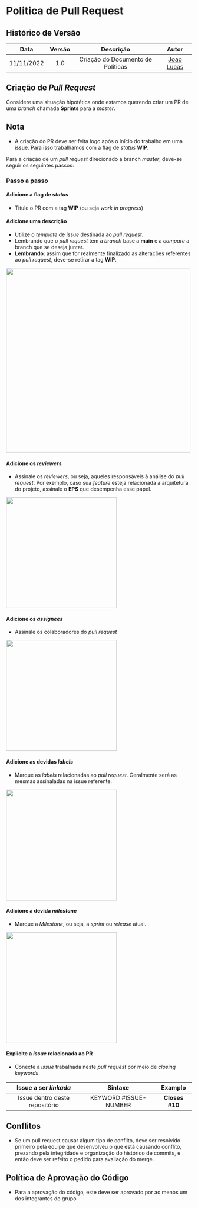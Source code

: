 # Politica de Pull Request

## Histórico de Versão
|Data|Versão|Descrição|Autor|
| :----------: | :------: | :-----------: | :---------: |
|11/11/2022|1.0|Criação do Documento de Políticas| [Joao Lucas](https://github.com/HacKairos)|

## Criação de _Pull Request_

Considere uma situação hipotética onde estamos querendo criar um PR de uma _branch_ chamada **Sprints** para a _master_.

## Nota

- A criação do PR deve ser feita logo após o início do trabalho em uma issue. Para isso trabalhamos com a flag de _status_ **WIP**.


 Para a criação de um _pull request_ direcionado a branch _master_, deve-se seguir os seguintes passos:

### Passo a passo

#### Adicione a flag de _status_

* Titule o PR com a tag **WIP** (ou seja _work in progress_) 

#### Adicione uma descrição

* Utilize o _template_ de _issue_ destinada ao _pull request_.
* Lembrando que o _pull request_ tem a _branch_ base a **main** e a _compare_ a branch que se deseja juntar.
* **Lembrando**: assim que for realmente finalizado as alterações referentes ao _pull request_, deve-se retirar a tag **WIP**.

<img src="https://user-images.githubusercontent.com/57872849/181664869-28a47783-943e-45ff-88e2-884cec043d67.png" width="500">
 
#### Adicione os _reviewers_ 

* Assinale os _reviewers_, ou seja, aqueles responsáveis à análise do _pull request_. Por exemplo, caso sua _feature_ esteja relacionada a arquitetura do projeto, assinale o **EPS** que desempenha esse papel.

<img src="https://user-images.githubusercontent.com/57872849/181664313-2dd4bbaa-c42b-41f0-87d9-6ec3d8312724.png" width="300">


#### Adicione os _assignees_

* Assinale os colaboradores do _pull request_

<img src="https://user-images.githubusercontent.com/57872849/181663332-1f52c00f-183e-457d-9ba2-31bb6525b382.png" width="300">

#### Adicione as devidas _labels_

* Marque as _labels_ relacionadas ao _pull request_. Geralmente será as mesmas assinaladas na issue referente.

<img src="https://user-images.githubusercontent.com/57872849/181663149-7622a2f1-0cb0-4e47-b6e0-6c056cf2eddc.png" width="300">

#### Adicione a devida _milestone_

* Marque a _Milestone_, ou seja, a _sprint_ ou _release_ atual.

<img src="https://user-images.githubusercontent.com/57872849/181663407-91a910ae-6c51-493d-ac2a-61fc37f798a0.png" width="300">

#### Explicite a _issue_ relacionada ao PR

* Conecte a _issue_ trabalhada neste _pull request_ por meio de _closing keywords_.


| Issue a ser _linkada_ | Sintaxe | Examplo |
|:----------:|:------:|:--------------------:|
|Issue dentro deste repositório|KEYWORD #ISSUE-NUMBER|**Closes #10**|

## Conflitos

* Se um pull request causar algum tipo de conflito, deve ser resolvido primeiro pela equipe que desenvolveu o que está causando conflito, prezando pela integridade e organização do histórico de commits, e então deve ser refeito o pedido para avaliação do merge.

## Política de Aprovação do Código

* Para a aprovação do código, este deve ser aprovado por ao menos um dos integrantes do grupo

